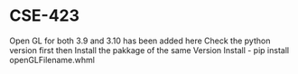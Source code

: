 # CSE-423
Open GL for both 3.9 and 3.10 has been added here 
Check the python version first then Install the pakkage of the same Version
Install - pip install openGLFilename.whml

